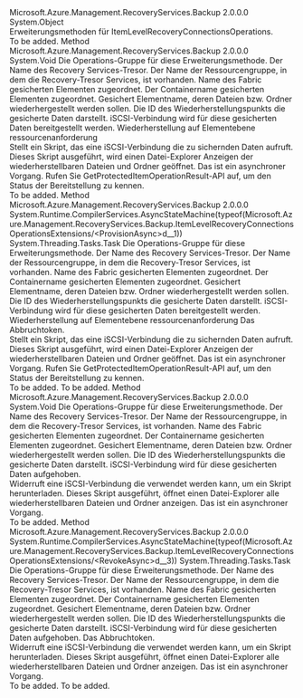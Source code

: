 <Type Name="ItemLevelRecoveryConnectionsOperationsExtensions" FullName="Microsoft.Azure.Management.RecoveryServices.Backup.ItemLevelRecoveryConnectionsOperationsExtensions">
  <TypeSignature Language="C#" Value="public static class ItemLevelRecoveryConnectionsOperationsExtensions" />
  <TypeSignature Language="ILAsm" Value=".class public auto ansi abstract sealed beforefieldinit ItemLevelRecoveryConnectionsOperationsExtensions extends System.Object" />
  <TypeSignature Language="DocId" Value="T:Microsoft.Azure.Management.RecoveryServices.Backup.ItemLevelRecoveryConnectionsOperationsExtensions" />
  <TypeSignature Language="VB.NET" Value="Public Module ItemLevelRecoveryConnectionsOperationsExtensions" />
  <TypeSignature Language="F#" Value="type ItemLevelRecoveryConnectionsOperationsExtensions = class" />
  <AssemblyInfo>
    <AssemblyName>Microsoft.Azure.Management.RecoveryServices.Backup</AssemblyName>
    <AssemblyVersion>2.0.0.0</AssemblyVersion>
  </AssemblyInfo>
  <Base>
    <BaseTypeName>System.Object</BaseTypeName>
  </Base>
  <Interfaces />
  <Docs>
    <summary>
            Erweiterungsmethoden für ItemLevelRecoveryConnectionsOperations.
            </summary>
    <remarks>To be added.</remarks>
  </Docs>
  <Members>
    <Member MemberName="Provision">
      <MemberSignature Language="C#" Value="public static void Provision (this Microsoft.Azure.Management.RecoveryServices.Backup.IItemLevelRecoveryConnectionsOperations operations, string vaultName, string resourceGroupName, string fabricName, string containerName, string protectedItemName, string recoveryPointId, Microsoft.Azure.Management.RecoveryServices.Backup.Models.ILRRequestResource parameters);" />
      <MemberSignature Language="ILAsm" Value=".method public static hidebysig void Provision(class Microsoft.Azure.Management.RecoveryServices.Backup.IItemLevelRecoveryConnectionsOperations operations, string vaultName, string resourceGroupName, string fabricName, string containerName, string protectedItemName, string recoveryPointId, class Microsoft.Azure.Management.RecoveryServices.Backup.Models.ILRRequestResource parameters) cil managed" />
      <MemberSignature Language="DocId" Value="M:Microsoft.Azure.Management.RecoveryServices.Backup.ItemLevelRecoveryConnectionsOperationsExtensions.Provision(Microsoft.Azure.Management.RecoveryServices.Backup.IItemLevelRecoveryConnectionsOperations,System.String,System.String,System.String,System.String,System.String,System.String,Microsoft.Azure.Management.RecoveryServices.Backup.Models.ILRRequestResource)" />
      <MemberSignature Language="VB.NET" Value="&lt;Extension()&gt;&#xA;Public Sub Provision (operations As IItemLevelRecoveryConnectionsOperations, vaultName As String, resourceGroupName As String, fabricName As String, containerName As String, protectedItemName As String, recoveryPointId As String, parameters As ILRRequestResource)" />
      <MemberSignature Language="F#" Value="static member Provision : Microsoft.Azure.Management.RecoveryServices.Backup.IItemLevelRecoveryConnectionsOperations * string * string * string * string * string * string * Microsoft.Azure.Management.RecoveryServices.Backup.Models.ILRRequestResource -&gt; unit" Usage="Microsoft.Azure.Management.RecoveryServices.Backup.ItemLevelRecoveryConnectionsOperationsExtensions.Provision (operations, vaultName, resourceGroupName, fabricName, containerName, protectedItemName, recoveryPointId, parameters)" />
      <MemberType>Method</MemberType>
      <AssemblyInfo>
        <AssemblyName>Microsoft.Azure.Management.RecoveryServices.Backup</AssemblyName>
        <AssemblyVersion>2.0.0.0</AssemblyVersion>
      </AssemblyInfo>
      <ReturnValue>
        <ReturnType>System.Void</ReturnType>
      </ReturnValue>
      <Parameters>
        <Parameter Name="operations" Type="Microsoft.Azure.Management.RecoveryServices.Backup.IItemLevelRecoveryConnectionsOperations" RefType="this" />
        <Parameter Name="vaultName" Type="System.String" />
        <Parameter Name="resourceGroupName" Type="System.String" />
        <Parameter Name="fabricName" Type="System.String" />
        <Parameter Name="containerName" Type="System.String" />
        <Parameter Name="protectedItemName" Type="System.String" />
        <Parameter Name="recoveryPointId" Type="System.String" />
        <Parameter Name="parameters" Type="Microsoft.Azure.Management.RecoveryServices.Backup.Models.ILRRequestResource" />
      </Parameters>
      <Docs>
        <param name="operations">
            Die Operations-Gruppe für diese Erweiterungsmethode.
            </param>
        <param name="vaultName">
            Der Name des Recovery Services-Tresor.
            </param>
        <param name="resourceGroupName">
            Der Name der Ressourcengruppe, in dem die Recovery-Tresor Services, ist vorhanden.
            </param>
        <param name="fabricName">
            Name des Fabric gesicherten Elementen zugeordnet.
            </param>
        <param name="containerName">
            Der Containername gesicherten Elementen zugeordnet.
            </param>
        <param name="protectedItemName">
            Gesichert Elementname, deren Dateien bzw. Ordner wiederhergestellt werden sollen.
            </param>
        <param name="recoveryPointId">
            Die ID des Wiederherstellungspunkts die gesicherte Daten darstellt. iSCSI-Verbindung wird für diese gesicherten Daten bereitgestellt werden.
            </param>
        <param name="parameters">
            Wiederherstellung auf Elementebene ressourcenanforderung
            </param>
        <summary>
            Stellt ein Skript, das eine iSCSI-Verbindung die zu sichernden Daten aufruft.
            Dieses Skript ausgeführt, wird einen Datei-Explorer Anzeigen der wiederherstellbaren Dateien und Ordner geöffnet. Das ist ein asynchroner Vorgang. Rufen Sie GetProtectedItemOperationResult-API auf, um den Status der Bereitstellung zu kennen.
            </summary>
        <remarks>To be added.</remarks>
      </Docs>
    </Member>
    <Member MemberName="ProvisionAsync">
      <MemberSignature Language="C#" Value="public static System.Threading.Tasks.Task ProvisionAsync (this Microsoft.Azure.Management.RecoveryServices.Backup.IItemLevelRecoveryConnectionsOperations operations, string vaultName, string resourceGroupName, string fabricName, string containerName, string protectedItemName, string recoveryPointId, Microsoft.Azure.Management.RecoveryServices.Backup.Models.ILRRequestResource parameters, System.Threading.CancellationToken cancellationToken = null);" />
      <MemberSignature Language="ILAsm" Value=".method public static hidebysig class System.Threading.Tasks.Task ProvisionAsync(class Microsoft.Azure.Management.RecoveryServices.Backup.IItemLevelRecoveryConnectionsOperations operations, string vaultName, string resourceGroupName, string fabricName, string containerName, string protectedItemName, string recoveryPointId, class Microsoft.Azure.Management.RecoveryServices.Backup.Models.ILRRequestResource parameters, valuetype System.Threading.CancellationToken cancellationToken) cil managed" />
      <MemberSignature Language="DocId" Value="M:Microsoft.Azure.Management.RecoveryServices.Backup.ItemLevelRecoveryConnectionsOperationsExtensions.ProvisionAsync(Microsoft.Azure.Management.RecoveryServices.Backup.IItemLevelRecoveryConnectionsOperations,System.String,System.String,System.String,System.String,System.String,System.String,Microsoft.Azure.Management.RecoveryServices.Backup.Models.ILRRequestResource,System.Threading.CancellationToken)" />
      <MemberSignature Language="F#" Value="static member ProvisionAsync : Microsoft.Azure.Management.RecoveryServices.Backup.IItemLevelRecoveryConnectionsOperations * string * string * string * string * string * string * Microsoft.Azure.Management.RecoveryServices.Backup.Models.ILRRequestResource * System.Threading.CancellationToken -&gt; System.Threading.Tasks.Task" Usage="Microsoft.Azure.Management.RecoveryServices.Backup.ItemLevelRecoveryConnectionsOperationsExtensions.ProvisionAsync (operations, vaultName, resourceGroupName, fabricName, containerName, protectedItemName, recoveryPointId, parameters, cancellationToken)" />
      <MemberType>Method</MemberType>
      <AssemblyInfo>
        <AssemblyName>Microsoft.Azure.Management.RecoveryServices.Backup</AssemblyName>
        <AssemblyVersion>2.0.0.0</AssemblyVersion>
      </AssemblyInfo>
      <Attributes>
        <Attribute>
          <AttributeName>System.Runtime.CompilerServices.AsyncStateMachine(typeof(Microsoft.Azure.Management.RecoveryServices.Backup.ItemLevelRecoveryConnectionsOperationsExtensions/&lt;ProvisionAsync&gt;d__1))</AttributeName>
        </Attribute>
      </Attributes>
      <ReturnValue>
        <ReturnType>System.Threading.Tasks.Task</ReturnType>
      </ReturnValue>
      <Parameters>
        <Parameter Name="operations" Type="Microsoft.Azure.Management.RecoveryServices.Backup.IItemLevelRecoveryConnectionsOperations" RefType="this" />
        <Parameter Name="vaultName" Type="System.String" />
        <Parameter Name="resourceGroupName" Type="System.String" />
        <Parameter Name="fabricName" Type="System.String" />
        <Parameter Name="containerName" Type="System.String" />
        <Parameter Name="protectedItemName" Type="System.String" />
        <Parameter Name="recoveryPointId" Type="System.String" />
        <Parameter Name="parameters" Type="Microsoft.Azure.Management.RecoveryServices.Backup.Models.ILRRequestResource" />
        <Parameter Name="cancellationToken" Type="System.Threading.CancellationToken" />
      </Parameters>
      <Docs>
        <param name="operations">
            Die Operations-Gruppe für diese Erweiterungsmethode.
            </param>
        <param name="vaultName">
            Der Name des Recovery Services-Tresor.
            </param>
        <param name="resourceGroupName">
            Der Name der Ressourcengruppe, in dem die Recovery-Tresor Services, ist vorhanden.
            </param>
        <param name="fabricName">
            Name des Fabric gesicherten Elementen zugeordnet.
            </param>
        <param name="containerName">
            Der Containername gesicherten Elementen zugeordnet.
            </param>
        <param name="protectedItemName">
            Gesichert Elementname, deren Dateien bzw. Ordner wiederhergestellt werden sollen.
            </param>
        <param name="recoveryPointId">
            Die ID des Wiederherstellungspunkts die gesicherte Daten darstellt. iSCSI-Verbindung wird für diese gesicherten Daten bereitgestellt werden.
            </param>
        <param name="parameters">
            Wiederherstellung auf Elementebene ressourcenanforderung
            </param>
        <param name="cancellationToken">
            Das Abbruchtoken.
            </param>
        <summary>
            Stellt ein Skript, das eine iSCSI-Verbindung die zu sichernden Daten aufruft.
            Dieses Skript ausgeführt, wird einen Datei-Explorer Anzeigen der wiederherstellbaren Dateien und Ordner geöffnet. Das ist ein asynchroner Vorgang. Rufen Sie GetProtectedItemOperationResult-API auf, um den Status der Bereitstellung zu kennen.
            </summary>
        <returns>To be added.</returns>
        <remarks>To be added.</remarks>
      </Docs>
    </Member>
    <Member MemberName="Revoke">
      <MemberSignature Language="C#" Value="public static void Revoke (this Microsoft.Azure.Management.RecoveryServices.Backup.IItemLevelRecoveryConnectionsOperations operations, string vaultName, string resourceGroupName, string fabricName, string containerName, string protectedItemName, string recoveryPointId);" />
      <MemberSignature Language="ILAsm" Value=".method public static hidebysig void Revoke(class Microsoft.Azure.Management.RecoveryServices.Backup.IItemLevelRecoveryConnectionsOperations operations, string vaultName, string resourceGroupName, string fabricName, string containerName, string protectedItemName, string recoveryPointId) cil managed" />
      <MemberSignature Language="DocId" Value="M:Microsoft.Azure.Management.RecoveryServices.Backup.ItemLevelRecoveryConnectionsOperationsExtensions.Revoke(Microsoft.Azure.Management.RecoveryServices.Backup.IItemLevelRecoveryConnectionsOperations,System.String,System.String,System.String,System.String,System.String,System.String)" />
      <MemberSignature Language="VB.NET" Value="&lt;Extension()&gt;&#xA;Public Sub Revoke (operations As IItemLevelRecoveryConnectionsOperations, vaultName As String, resourceGroupName As String, fabricName As String, containerName As String, protectedItemName As String, recoveryPointId As String)" />
      <MemberSignature Language="F#" Value="static member Revoke : Microsoft.Azure.Management.RecoveryServices.Backup.IItemLevelRecoveryConnectionsOperations * string * string * string * string * string * string -&gt; unit" Usage="Microsoft.Azure.Management.RecoveryServices.Backup.ItemLevelRecoveryConnectionsOperationsExtensions.Revoke (operations, vaultName, resourceGroupName, fabricName, containerName, protectedItemName, recoveryPointId)" />
      <MemberType>Method</MemberType>
      <AssemblyInfo>
        <AssemblyName>Microsoft.Azure.Management.RecoveryServices.Backup</AssemblyName>
        <AssemblyVersion>2.0.0.0</AssemblyVersion>
      </AssemblyInfo>
      <ReturnValue>
        <ReturnType>System.Void</ReturnType>
      </ReturnValue>
      <Parameters>
        <Parameter Name="operations" Type="Microsoft.Azure.Management.RecoveryServices.Backup.IItemLevelRecoveryConnectionsOperations" RefType="this" />
        <Parameter Name="vaultName" Type="System.String" />
        <Parameter Name="resourceGroupName" Type="System.String" />
        <Parameter Name="fabricName" Type="System.String" />
        <Parameter Name="containerName" Type="System.String" />
        <Parameter Name="protectedItemName" Type="System.String" />
        <Parameter Name="recoveryPointId" Type="System.String" />
      </Parameters>
      <Docs>
        <param name="operations">
            Die Operations-Gruppe für diese Erweiterungsmethode.
            </param>
        <param name="vaultName">
            Der Name des Recovery Services-Tresor.
            </param>
        <param name="resourceGroupName">
            Der Name der Ressourcengruppe, in dem die Recovery-Tresor Services, ist vorhanden.
            </param>
        <param name="fabricName">
            Name des Fabric gesicherten Elementen zugeordnet.
            </param>
        <param name="containerName">
            Der Containername gesicherten Elementen zugeordnet.
            </param>
        <param name="protectedItemName">
            Gesichert Elementname, deren Dateien bzw. Ordner wiederhergestellt werden sollen.
            </param>
        <param name="recoveryPointId">
            Die ID des Wiederherstellungspunkts die gesicherte Daten darstellt. iSCSI-Verbindung wird für diese gesicherten Daten aufgehoben.
            </param>
        <summary>
            Widerruft eine iSCSI-Verbindung die verwendet werden kann, um ein Skript herunterladen.
            Dieses Skript ausgeführt, öffnet einen Datei-Explorer alle wiederherstellbaren Dateien und Ordner anzeigen. Das ist ein asynchroner Vorgang.
            </summary>
        <remarks>To be added.</remarks>
      </Docs>
    </Member>
    <Member MemberName="RevokeAsync">
      <MemberSignature Language="C#" Value="public static System.Threading.Tasks.Task RevokeAsync (this Microsoft.Azure.Management.RecoveryServices.Backup.IItemLevelRecoveryConnectionsOperations operations, string vaultName, string resourceGroupName, string fabricName, string containerName, string protectedItemName, string recoveryPointId, System.Threading.CancellationToken cancellationToken = null);" />
      <MemberSignature Language="ILAsm" Value=".method public static hidebysig class System.Threading.Tasks.Task RevokeAsync(class Microsoft.Azure.Management.RecoveryServices.Backup.IItemLevelRecoveryConnectionsOperations operations, string vaultName, string resourceGroupName, string fabricName, string containerName, string protectedItemName, string recoveryPointId, valuetype System.Threading.CancellationToken cancellationToken) cil managed" />
      <MemberSignature Language="DocId" Value="M:Microsoft.Azure.Management.RecoveryServices.Backup.ItemLevelRecoveryConnectionsOperationsExtensions.RevokeAsync(Microsoft.Azure.Management.RecoveryServices.Backup.IItemLevelRecoveryConnectionsOperations,System.String,System.String,System.String,System.String,System.String,System.String,System.Threading.CancellationToken)" />
      <MemberSignature Language="F#" Value="static member RevokeAsync : Microsoft.Azure.Management.RecoveryServices.Backup.IItemLevelRecoveryConnectionsOperations * string * string * string * string * string * string * System.Threading.CancellationToken -&gt; System.Threading.Tasks.Task" Usage="Microsoft.Azure.Management.RecoveryServices.Backup.ItemLevelRecoveryConnectionsOperationsExtensions.RevokeAsync (operations, vaultName, resourceGroupName, fabricName, containerName, protectedItemName, recoveryPointId, cancellationToken)" />
      <MemberType>Method</MemberType>
      <AssemblyInfo>
        <AssemblyName>Microsoft.Azure.Management.RecoveryServices.Backup</AssemblyName>
        <AssemblyVersion>2.0.0.0</AssemblyVersion>
      </AssemblyInfo>
      <Attributes>
        <Attribute>
          <AttributeName>System.Runtime.CompilerServices.AsyncStateMachine(typeof(Microsoft.Azure.Management.RecoveryServices.Backup.ItemLevelRecoveryConnectionsOperationsExtensions/&lt;RevokeAsync&gt;d__3))</AttributeName>
        </Attribute>
      </Attributes>
      <ReturnValue>
        <ReturnType>System.Threading.Tasks.Task</ReturnType>
      </ReturnValue>
      <Parameters>
        <Parameter Name="operations" Type="Microsoft.Azure.Management.RecoveryServices.Backup.IItemLevelRecoveryConnectionsOperations" RefType="this" />
        <Parameter Name="vaultName" Type="System.String" />
        <Parameter Name="resourceGroupName" Type="System.String" />
        <Parameter Name="fabricName" Type="System.String" />
        <Parameter Name="containerName" Type="System.String" />
        <Parameter Name="protectedItemName" Type="System.String" />
        <Parameter Name="recoveryPointId" Type="System.String" />
        <Parameter Name="cancellationToken" Type="System.Threading.CancellationToken" />
      </Parameters>
      <Docs>
        <param name="operations">
            Die Operations-Gruppe für diese Erweiterungsmethode.
            </param>
        <param name="vaultName">
            Der Name des Recovery Services-Tresor.
            </param>
        <param name="resourceGroupName">
            Der Name der Ressourcengruppe, in dem die Recovery-Tresor Services, ist vorhanden.
            </param>
        <param name="fabricName">
            Name des Fabric gesicherten Elementen zugeordnet.
            </param>
        <param name="containerName">
            Der Containername gesicherten Elementen zugeordnet.
            </param>
        <param name="protectedItemName">
            Gesichert Elementname, deren Dateien bzw. Ordner wiederhergestellt werden sollen.
            </param>
        <param name="recoveryPointId">
            Die ID des Wiederherstellungspunkts die gesicherte Daten darstellt. iSCSI-Verbindung wird für diese gesicherten Daten aufgehoben.
            </param>
        <param name="cancellationToken">
            Das Abbruchtoken.
            </param>
        <summary>
            Widerruft eine iSCSI-Verbindung die verwendet werden kann, um ein Skript herunterladen.
            Dieses Skript ausgeführt, öffnet einen Datei-Explorer alle wiederherstellbaren Dateien und Ordner anzeigen. Das ist ein asynchroner Vorgang.
            </summary>
        <returns>To be added.</returns>
        <remarks>To be added.</remarks>
      </Docs>
    </Member>
  </Members>
</Type>